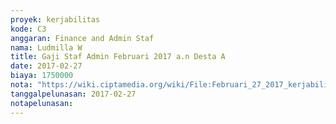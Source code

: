 ```yaml
---
proyek: kerjabilitas
kode: C3
anggaran: Finance and Admin Staf
nama: Ludmilla W
title: Gaji Staf Admin Februari 2017 a.n Desta A
date: 2017-02-27
biaya: 1750000
nota: "https://wiki.ciptamedia.org/wiki/File:Februari_27_2017_kerjabilitas_C3_gaji_finance%26adminstaf_desta523.jpg"
tanggalpelunasan: 2017-02-27
notapelunasan:
---
```

